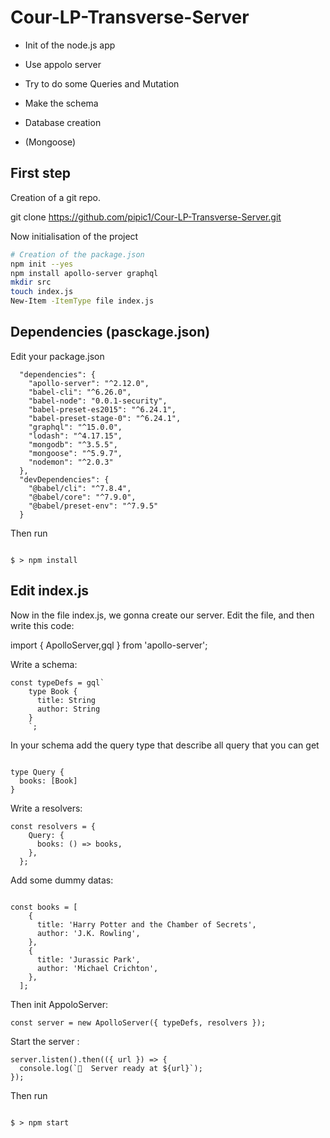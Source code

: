 # Cour-LP-Transverse-Server

- Init of the node.js app

- Use appolo server

- Try to do some Queries and Mutation

- Make the schema

- Database creation 

- (Mongoose)


## First step 

Creation of a git repo. 

git clone https://github.com/pipic1/Cour-LP-Transverse-Server.git

Now initialisation of the project
```sh
# Creation of the package.json
npm init --yes
npm install apollo-server graphql
mkdir src
touch index.js
New-Item -ItemType file index.js
```

## Dependencies (pasckage.json)


Edit your package.json 

```
  "dependencies": {
    "apollo-server": "^2.12.0",
    "babel-cli": "^6.26.0",
    "babel-node": "0.0.1-security",
    "babel-preset-es2015": "^6.24.1",
    "babel-preset-stage-0": "^6.24.1",
    "graphql": "^15.0.0",
    "lodash": "^4.17.15",
    "mongodb": "^3.5.5",
    "mongoose": "^5.9.7",
    "nodemon": "^2.0.3"
  },
  "devDependencies": {
    "@babel/cli": "^7.8.4",
    "@babel/core": "^7.9.0",
    "@babel/preset-env": "^7.9.5"
  }

```

Then run 

```

$ > npm install

```


## Edit index.js

Now in the file index.js, we gonna create our server.
Edit the file, and then write this code: 

import { ApolloServer,gql } from 'apollo-server';

Write a schema:

```
const typeDefs = gql`
    type Book {
      title: String
      author: String
    }
    `;

```
In your schema add the query type that describe all query that you can get

```

type Query {
  books: [Book]
}

```

Write a resolvers:


```
const resolvers = {
    Query: {
      books: () => books,
    },
  };
```

Add some dummy datas: 


```

const books = [
    {
      title: 'Harry Potter and the Chamber of Secrets',
      author: 'J.K. Rowling',
    },
    {
      title: 'Jurassic Park',
      author: 'Michael Crichton',
    },
  ];

```

Then init AppoloServer: 

``` const server = new ApolloServer({ typeDefs, resolvers }); ```

Start the server : 

```
server.listen().then(({ url }) => {
  console.log(`🚀  Server ready at ${url}`);
});
```

Then run 

```

$ > npm start

```

